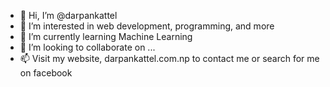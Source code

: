 - 👋 Hi, I’m @darpankattel
- 👀 I’m interested in web development, programming, and more
- 🌱 I’m currently learning Machine Learning
- 💞️ I’m looking to collaborate on ...
- 📫 Visit my website, darpankattel.com.np to contact me or search for me on facebook

<!---
darpankattel/darpankattel is a ✨ special ✨ repository because its `README.md` (this file) appears on your GitHub profile.
You can click the Preview link to take a look at your changes.
--->
